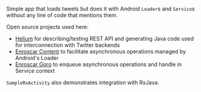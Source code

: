 Simple app that loads tweets but does it with Android `Loader`s and `Service`s
without any line of code that mentions them.

Open source projects used here:
- [Helium](http://github.com/stanfy/helium) for describing/testing REST API and
  generating Java code used for interconnection with Twitter backends
- [Enroscar Content](http://github.com/stanfy/enroscar/tree/master/content) to
  facilitate asynchronous operations managed by Android's Loader
- [Enroscar Goro](http://github.com/stanfy/enroscar/tree/master/goro) to
  enqueue asynchronous operations and handle in Service context

`SampleRxActivity` also demonstrates integration with RxJava.
